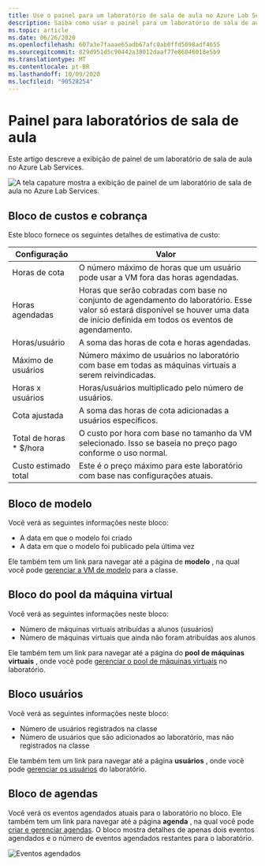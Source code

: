```yaml
---
title: Use o painel para um laboratório de sala de aula no Azure Lab Services | Microsoft Docs
description: Saiba como usar o painel para um laboratório de sala de aula no Azure Lab Services.
ms.topic: article
ms.date: 06/26/2020
ms.openlocfilehash: 607a3e7faaae65adb67afc0ab0ffd5698adf4655
ms.sourcegitcommit: 829d951d5c90442a38012daaf77e86046018e5b9
ms.translationtype: MT
ms.contentlocale: pt-BR
ms.lasthandoff: 10/09/2020
ms.locfileid: "90528254"
---
```

# <a name="dashboard-for-classroom-labs"></a>Painel para laboratórios de sala de aula
Este artigo descreve a exibição de painel de um laboratório de sala de aula no Azure Lab Services. 

![A tela capature mostra a exibição de painel de um laboratório de sala de aula no Azure Lab Services.](./media/use-dashboard/dashboard.png)

## <a name="costs-and-billing-tile"></a>Bloco de custos e cobrança
Este bloco fornece os seguintes detalhes de estimativa de custo:

| Configuração | Valor | 
| ------- | ----- | 
| Horas de cota | O número máximo de horas que um usuário pode usar a VM fora das horas agendadas. |
| Horas agendadas | Horas que serão cobradas com base no conjunto de agendamento do laboratório. Esse valor só estará disponível se houver uma data de início definida em todos os eventos de agendamento. |
| Horas/usuário | A soma das horas de cota e horas agendadas. |
| Máximo de usuários | Número máximo de usuários no laboratório com base em todas as máquinas virtuais a serem reivindicadas. |
| Horas x usuários | Horas/usuários multiplicado pelo número de usuários. |
| Cota ajustada | A soma das horas de cota adicionadas a usuários específicos. |
| Total de horas * $/hora | O custo por hora com base no tamanho da VM selecionado. Isso se baseia no preço pago conforme o uso normal. |
| Custo estimado total | Este é o preço máximo para este laboratório com base nas configurações atuais. |

## <a name="template-tile"></a>Bloco de modelo
Você verá as seguintes informações neste bloco:

- A data em que o modelo foi criado 
- A data em que o modelo foi publicado pela última vez 

Ele também tem um link para navegar até a página de **modelo** , na qual você pode [gerenciar a VM de modelo](how-to-create-manage-template.md) para a classe. 

## <a name="virtual-machine-pool-tile"></a>Bloco do pool da máquina virtual

Você verá as seguintes informações neste bloco:

- Número de máquinas virtuais atribuídas a alunos (usuários)
- Número de máquinas virtuais que ainda não foram atribuídas aos alunos

Ele também tem um link para navegar até a página do **pool de máquinas virtuais** , onde você pode [gerenciar o pool de máquinas virtuais](how-to-set-virtual-machine-passwords.md) no laboratório. 

## <a name="users-tile"></a>Bloco usuários

Você verá as seguintes informações neste bloco:

- Número de usuários registrados na classe
- Número de usuários que são adicionados ao laboratório, mas não registrados na classe 

Ele também tem um link para navegar até a página **usuários** , onde você pode [gerenciar os usuários](how-to-configure-student-usage.md) do laboratório. 

## <a name="schedules-tile"></a>Bloco de agendas
Você verá os eventos agendados atuais para o laboratório no bloco. Ele também tem um link para navegar até a página **agenda** , na qual você pode [criar e gerenciar agendas](how-to-create-schedules.md). O bloco mostra detalhes de apenas dois eventos agendados e o número de eventos agendados restantes para o laboratório. 

![Eventos agendados](./media/use-dashboard/scheduled-events.png)

